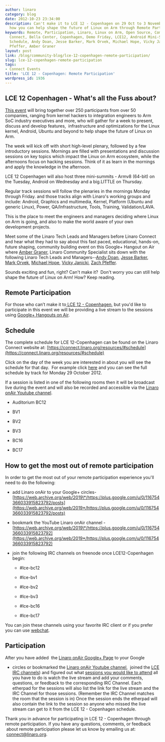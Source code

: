 ```yaml
---
author: linaro
category: blog
date: 2012-10-23 23:34:00
description: Can't make it to LCE 12 - Copenhagen on 29 Oct to 3 November; find out
  how you can help shape the future of Linux on Arm through Remote Participation.
keywords: Remote, Participation, Linaro, Linux on Arm, Open Source, Community, Linaro
  Connect, Bella Center, Copenhagen, Demo Friday, LCE12, Android Mini-Summit, Mini-Summit,
  Schedule, Andy Doan, Jesse Barker, Mark Orvek, Michael Hope, Vicky Janicki, Zach
  Pfeffer, Amber Graner
layout: post
link: /blog/community-blog/lce-12-copenhagen-remote-participation/
slug: lce-12-copenhagen-remote-participation
tags:
- Connect Events
title: 'LCE 12 - Copenhagen: Remote Participation'
wordpress_id: 1936
---
```


## LCE 12 Copenhagen - What's all the Fuss about?

[This event](https://connect.linaro.org/resources/#welcome) will bring together over 250 participants from over 50 companies, ranging from kernel hackers to integration engineers to Arm SoC industry executives and more, who will gather for a week to present, discuss and develop features,  infrastructure and optimizations for the Linux kernel, Android, Ubuntu and beyond to help shape the future of Linux on Arm.

The week will kick off with short high-level plenary, followed by a few introductory sessions. Mornings are filled with presentations and discussion sessions on key topics which impact the Linux on Arm ecosystem, while the afternoons focus on hacking sessions. Think of it as learn in the mornings and apply the knowledge in the afternoon.

LCE 12 Copenhagen will also host three mini-summits - Armv8 (64-bit) on the Tuesday, Android on Wednesday and a big.LITTLE on Thursday.

Regular track sessions will follow the plenaries in the mornings Monday through Friday. and those tracks align with Linaro's working groups and include: Android, Graphics and multimedia, Kernel, Platform (Ubuntu and generic Linux), Power, QA/Infrastructure, Tools, Training, Validation/LAVA.

This is the place to meet the engineers and managers deciding where Linux on Arm is going, and also to make the world aware of your own development projects.

Meet some of the Linaro Tech Leads and Managers before Linaro Connect and hear what they had to say about this fast paced, educational, hands-on, future shaping, community building event on this Google+ Hangout on Air where [Amber Graner](/about/), Linaro Community Specialist sits down with the following Linaro Tech Leads and Managers--[Andy Doan](/about/), [Jesse Barker](/about/), [Mark Orvek](/about/), [Michael Hope](/about/), [Vicky Janicki](/about/), [Zach Pfeffer](/about/).

Sounds exciting and fun, right? Can't make it?  Don't worry you can still help shape the future of Linux on Arm! How? Keep reading.

## Remote Participation

For those who can’t make it to[ LCE 12 - Copenhagen](https://connect.linaro.org/resources/), but you'd like to participate in this event we will be providing a live stream to the sessions using [Google+ Hangouts on Air](http://www.google.com/+/learnmore/hangouts/onair.html).

## Schedule

The complete schedule for LCE 12-Copenhagen can be found on the Linaro Connect website at: [https://connect.linaro.org/resources/#schedule](https://connect.linaro.org/resources/#schedule)

Click on the day of the week you are interested in about you will see the schedule for that day.  For example click [here](https://connect.linaro.org/resources/#schedule) and you can see the full schedule by track for Monday 29 October 2012.

If a session is listed in one of the following rooms then it will be broadcast live during the event and will also be recorded and accessible via the [Linaro onAir Youtube channel](https://web.archive.org/web/2019*/https://plus.google.com/u/0/116754366033915823792/posts).

- Auditorium BC12

- BV1

- BV2

- BV3

- BC16

- BC17

## How to get the most out of remote participation

In order to get the most out of your remote participation experience you'll need to do the following:

- add Linaro onAir to your Google+ circles- [https://web.archive.org/web/2019\*/https://plus.google.com/u/0/116754366033915823792/posts](https://web.archive.org/web/2019*/https://plus.google.com/u/0/116754366033915823792/posts)

- bookmark the YouTube Linaro onAir channel - [https://web.archive.org/web/2019\*/https://plus.google.com/u/0/116754366033915823792](https://web.archive.org/web/2019*/https://plus.google.com/u/0/116754366033915823792)

- join the following IRC channels on freenode once LCE12-Copenhagen begin:

  - #lce-bc12

  - #lce-bv1

  - #lce-bv2

  - #lce-bv3

  - #lce-bc16

  - #lce-bc17

You can join these channels using your favorite IRC client or if you prefer you can use [webchat](http://webchat.freenode.net/?channels=lce-bc12%2Clce-bv2%2Clce-bv3%2C%20%23lce-bc16%2C%20%23lce-bc17%2Clce-bv1&uio=OT10cnVlJjEwPXRydWUmMTE9MjM218).

## Participation

After you have added  the [Linaro onAir Google+ Page](https://web.archive.org/web/2019*/https://plus.google.com/u/0/116754366033915823792/posts) to your Google

- circles or bookmarked the [Linaro onAir Youtube channel](https://web.archive.org/web/2019*/https://plus.google.com/u/0/116754366033915823792),  joined the [LCE IRC channels](http://webchat.freenode.net/?channels=lce-bc12%2Clce-bv2%2Clce-bv3%2C%20%23lce-bc16%2C%20%23lce-bc17%2Clce-bc18&uio=OT10cnVlJjEwPXRydWUmMTE9MjM218)) and figured out what [sessions you would like to attend](https://connect.linaro.org/resources/#schedule) all you have to do is watch the live stream and add your comments, questions, or feedback to the corresponding IRC Channel. Each etherpad for the sessions will also list the link for the live stream and the IRC Channel for those sessions. (Remember the IRC Channel matches the room that the session is in) Once the session ends the etherpad will also contain the link to the session so anyone who missed the live stream can get to it from the LCE 12 - Copenhagen schedule.

Thank you in advance for participating in LCE 12 - Copenhagen through remote participation. If you have any questions, comments, or feedback  about remote participation please let us know by emailing us at:  [connect@linaro.org](mailto:connect@linaro.org).